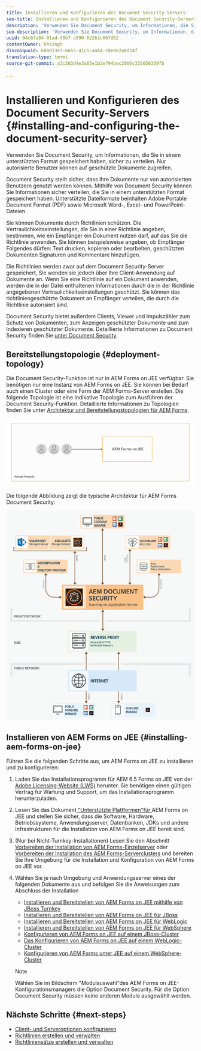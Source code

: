 ```yaml
---
title: Installieren und Konfigurieren des Document Security-Servers
seo-title: Installieren und Konfigurieren des Document Security-Servers
description: 'Verwenden Sie Document Security, um Informationen, die Sie in einem unterstützten Format gespeichert haben, sicher zu verteilen. Nur autorisierte Benutzer können auf geschützte Dokumente zugreifen. '
seo-description: 'Verwenden Sie Document Security, um Informationen, die Sie in einem unterstützten Format gespeichert haben, sicher zu verteilen. Nur autorisierte Benutzer können auf geschützte Dokumente zugreifen. '
uuid: 04c67a84-01ad-45b7-a590-822b1c067d52
contentOwner: khsingh
discoiquuid: 600d13e7-6655-41c5-aab4-c8e9e2a8d14f
translation-type: tm+mt
source-git-commit: a3c303d4e3a85e1b2e794bec2006c335056309fb

---
```



# Installieren und Konfigurieren des Document Security-Servers {#installing-and-configuring-the-document-security-server}

Verwenden Sie Document Security, um Informationen, die Sie in einem unterstützten Format gespeichert haben, sicher zu verteilen. Nur autorisierte Benutzer können auf geschützte Dokumente zugreifen.

Document Security stellt sicher, dass Ihre Dokumente nur von autorisierten Benutzern genutzt werden können. Mithilfe von Document Security können Sie Informationen sicher verteilen, die Sie in einem unterstützten Format gespeichert haben. Unterstützte Dateiformate beinhalten Adobe Portable Document Format (PDF) sowie Microsoft Word-, Excel- und PowerPoint-Dateien.

Sie können Dokumente durch Richtlinien schützen. Die Vertraulichkeitseinstellungen, die Sie in einer Richtlinie angeben, bestimmen, wie ein Empfänger ein Dokument nutzen darf, auf das Sie die Richtlinie anwenden. Sie können beispielsweise angeben, ob Empfänger Folgendes dürfen: Text drucken, kopieren oder bearbeiten, geschützten Dokumenten Signaturen und Kommentare hinzufügen.

Die Richtlinien werden zwar auf dem Document Security-Server gespeichert, Sie wenden sie jedoch über Ihre Client-Anwendung auf Dokumente an. Wenn Sie eine Richtlinie auf ein Dokument anwenden, werden die in der Datei enthaltenen Informationen durch die in der Richtlinie angegebenen Vertraulichkeitseinstellungen geschützt. Sie können das richtliniengeschützte Dokument an Empfänger verteilen, die durch die Richtlinie autorisiert sind.

Document Security bietet außerdem Clients, Viewer und Impulszähler zum Schutz von Dokumenten, zum Anzeigen geschützter Dokumente und zum Indexieren geschützter Dokumente. Detaillierte Informationen zu Document Security finden Sie [unter Document Security](/help/forms/using/admin-help/document-security.md).

## Bereitstellungstopologie  {#deployment-topology}

Die Document Security-Funktion ist nur in AEM Forms on JEE verfügbar. Sie benötigen nur eine Instanz von AEM Forms on JEE. Sie können bei Bedarf auch einen Cluster oder eine Farm der AEM Forms-Server erstellen. Die folgende Topologie ist eine indikative Topologie zum Ausführen der Document Security-Funktion. Detaillierte Informationen zu Topologien finden Sie unter [Architektur und Bereitstellungstopologien für AEM Forms](aem-forms-architecture-deployment.md).

<!--fix above link-->

![](do-not-localize/document-security-server_topology.png)

Die folgende Abbildung zeigt die typische Architektur für AEM Forms Document Security:

![](do-not-localize/document-security-typical-environment.png)

## Installieren von AEM Forms on JEE {#installing-aem-forms-on-jee}

Führen Sie die folgenden Schritte aus, um AEM Forms on JEE zu installieren und zu konfigurieren:

1. Laden Sie das Installationsprogramm für AEM 6.5 Forms on JEE von der [Adobe Licensing-Website (LWS)](https://licensing.adobe.com/) herunter. Sie benötigen einen gültigen Vertrag für Wartung und Support, um das Installationsprogramm herunterzuladen.
1. Lesen Sie das Dokument[ &quot;Unterstützte Plattformen&quot;für ](/help/forms/using/aem-forms-jee-supported-platforms.md)AEM Forms on JEE und stellen Sie sicher, dass die Software, Hardware, Betriebssysteme, Anwendungsserver, Datenbanken, JDKs und andere Infrastrukturen für die Installation von AEM Forms on JEE bereit sind.
1. (Nur bei Nicht-Turnkey-Installationen) Lesen Sie den Abschnitt [Vorbereiten der Installation von AEM Forms-Einzelserver](https://www.adobe.com/go/learn_aemforms_prepareInstallsingle_64) oder [Vorbereiten der Installation des AEM Forms-Serverclusters](https://www.adobe.com/go/learn_aemforms_prepareInstallcluster_64) und bereiten Sie Ihre Umgebung für die Installation und Konfiguration von AEM Forms on JEE vor.
1. Wählen Sie je nach Umgebung und Anwendungsserver eines der folgenden Dokumente aus und befolgen Sie die Anweisungen zum Abschluss der Installation

   * [Installieren und Bereitstellen von AEM Forms on JEE mithilfe von JBoss Turnkey](https://www.adobe.com/go/learn_aemforms_installTurnkey_64)
   * [Installieren und Bereitstellen von AEM Forms on JEE für JBoss](https://www.adobe.com/go/learn_aemforms_installJBoss_64)
   * [Installieren und Bereitstellen von AEM Forms on JEE für WebLogic](https://www.adobe.com/go/learn_aemforms_installWebLogic_64)
   * [Installieren und Bereitstellen von AEM Forms on JEE für WebSphere](https://www.adobe.com/go/learn_aemforms_installWebSphere_64)
   * [Konfigurieren von AEM Forms on JEE auf einem JBoss-Cluster](https://www.adobe.com/go/learn_aemforms_clusterJBoss_64)
   * [Das Konfigurieren von AEM Forms on JEE auf einem WebLogic-Cluster](https://www.adobe.com/go/learn_aemforms_clusterWebLogic_64)
   * [Konfigurieren von AEM Forms unter JEE auf einem WebSphere-Cluster](https://www.adobe.com/go/learn_aemforms_clusterWebSphere_64)
   >[!NOTE]
   >
   >Wählen Sie im Bildschirm &quot;Modulauswahl&quot;des AEM Forms on JEE-Konfigurationsmanagers die Option Document Security. Für die Option Document Security müssen keine anderen Module ausgewählt werden.

## Nächste Schritte {#next-steps}

* [Client- und Serveroptionen konfigurieren](/help/forms/using/admin-help/configuring-client-server-options.md)
* [Richtlinien erstellen und verwalten](/help/forms/using/admin-help/creating-policies.md)
* [Richtliniensätze erstellen und verwalten](/help/forms/using/admin-help/creating-policy-sets.md)
